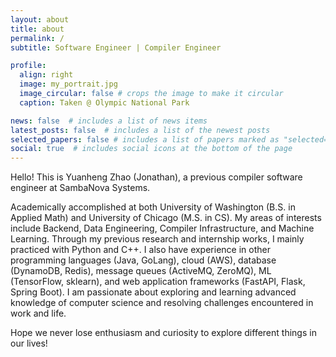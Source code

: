 ```yaml
---
layout: about
title: about
permalink: /
subtitle: Software Engineer | Compiler Engineer

profile:
  align: right
  image: my_portrait.jpg
  image_circular: false # crops the image to make it circular
  caption: Taken @ Olympic National Park

news: false  # includes a list of news items
latest_posts: false  # includes a list of the newest posts
selected_papers: false # includes a list of papers marked as "selected={true}"
social: true  # includes social icons at the bottom of the page
---
```


Hello! This is Yuanheng Zhao (Jonathan), a previous compiler software engineer at SambaNova Systems. 

Academically accomplished at both University of Washington (B.S. in Applied Math) and University of Chicago (M.S. in CS). My areas of interests include Backend, Data Engineering, Compiler Infrastructure, and Machine Learning. Through my previous research and internship works, I mainly practiced with Python and C++. I also have experience in other programming languages (Java, GoLang), cloud (AWS), database (DynamoDB, Redis), message queues (ActiveMQ, ZeroMQ), ML (TensorFlow, sklearn), and web application frameworks (FastAPI, Flask, Spring Boot). I am passionate about exploring and learning advanced knowledge of computer science and resolving challenges encountered in work and life. 

Hope we never lose enthusiasm and curiosity to explore different things in our lives!
